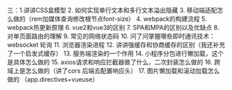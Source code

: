 
三：1.讲讲CSS盒模型
2. 如何实现单行文本和多行文本溢出隐藏
3. 移动端适配怎么做的（rem加媒体查询修改根节点font-size）
4. webpack的构建流程
5. webpack热更新原理
6. vue2和vue3的区别
7. SPA和MPA的区别以及优缺点
8. 对单页面路由的理解
9. 常见的网络状态码
10. 问了问掌握哪些即时通讯技术：websocket 轮询
11. 浏览器渲染进程
12. 讲讲强缓存和协商缓存的区别（我还补充了一个启发式缓存）
13. 服务端渲染的一个作用
14. 小程序分包进行懒加载，这个是具体怎么做的
15. axios请求和响应拦截器做了什么，二次封装怎么做的
16. 跨域上是怎么做的（讲了cors 后端去配置响应头）
17. 图片懒加载和滚动加载怎么做的 （app.directives+vueuse）

